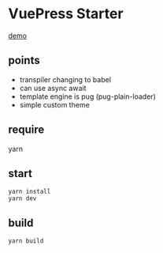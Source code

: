 # VuePress Starter

[demo](http://resolute-frame.surge.sh)
## points
 - transpiler changing to babel
 - can use async await
 - template engine is pug (pug-plain-loader)
 - simple custom theme

## require
yarn


## start
```
yarn install
yarn dev
```

## build
```
yarn build
```
